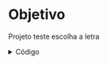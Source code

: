 # Objetivo
Projeto teste escolha a letra

<details>
<summary>Código</summary>

```c
programa
{	
	caracter opcao
	
	funcao inicio()
	{
		escreva("Digite uma letra: Opções válidas são apenas (a, b, c): ")
		leia(opcao)
		
		escolha(opcao){
			caso 'a':
				escreva ("A opção escolhida foi a letra (A) \n")
				pare
			caso 'b':
				escreva ("A opção escolhida foi a letra (B) \n")
				pare
			caso 'c':
				escreva ("A opção escolhida foi a letra (C) \n")
				pare	
			caso contrario:
				escreva("Vc digitou uma opção inválida \n")
		}
	}
}
```
</details>